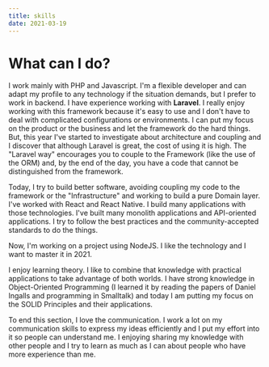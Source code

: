 ```yaml
---
title: skills
date: 2021-03-19
---
```


# What can I do?
I work mainly with PHP and Javascript. I'm a flexible developer and can adapt my profile to any technology if the situation demands, but I prefer to work in backend.
I have experience working with **Laravel**. I really enjoy working with this framework because it's easy to use and I don't have to deal with complicated configurations or environments. I can put my focus on the product or the business and let the framework do the hard things.
But, this year I've started to investigate about architecture and coupling and I discover that although Laravel is great, the cost of using it is high.
The "Laravel way" encourages you to couple to the Framework (like the use of the ORM) and, by the end of the day, you have a code that cannot be distinguished from the framework.

Today, I try to build better software, avoiding coupling my code to the framework or the "Infrastructure" and working to build a pure Domain layer.
I've worked with React and React Native. I build many applications with those technologies.
I've built many monolith applications and API-oriented applications. I try to follow the best practices and the community-accepted standards to do the things.

Now, I'm working on a project using NodeJS. I like the technology and I want to master it in 2021.

I enjoy learning theory. I like to combine that knowledge with practical applications to take advantage of both worlds. I have strong knowledge in Object-Oriented Programming (I learned it by reading the papers of Daniel Ingalls and programming in Smalltalk) and today I am putting my focus on the SOLID Principles and their applications.

To end this section, I love the communication. I work a lot on my communication skills to express my ideas efficiently and I put my effort into it so people can understand me. I enjoying sharing my knowledge with other people and I try to learn as much as I can about people who have more experience than me.